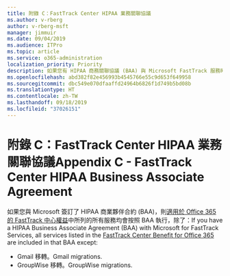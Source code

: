 ```yaml
---
title: 附錄 C：FastTrack Center HIPAA 業務關聯協議
ms.author: v-rberg
author: v-rberg-msft
manager: jimmuir
ms.date: 09/04/2019
ms.audience: ITPro
ms.topic: article
ms.service: o365-administration
localization_priority: Priority
description: 如果您有 HIPAA 商務關聯協議 (BAA) 與 Microsoft FastTrack 服務時，列示於 FastTrack Center Benefit for Office 365 的所有服務均包含於該 BAA，除了︰
ms.openlocfilehash: abd382f82e456993b4545766e55c9d653f649958
ms.sourcegitcommit: dbc549e070dfaaffd24964b6826f1d749b5bd08b
ms.translationtype: HT
ms.contentlocale: zh-TW
ms.lasthandoff: 09/18/2019
ms.locfileid: "37026151"
---
```

# <a name="appendix-c---fasttrack-center-hipaa-business-associate-agreement"></a><span data-ttu-id="525e6-103">附錄 C：FastTrack Center HIPAA 業務關聯協議</span><span class="sxs-lookup"><span data-stu-id="525e6-103">Appendix C - FastTrack Center HIPAA Business Associate Agreement</span></span>

<span data-ttu-id="525e6-104">如果您與 Microsoft 簽訂了 HIPAA 商業夥伴合約 (BAA)，則[適用於 Office 365 的 FastTrack 中心權益](O365-fasttrack-benefit-for-office-365.md)中所列的所有服務均會按照 BAA 執行，除了：</span><span class="sxs-lookup"><span data-stu-id="525e6-104">If you have a HIPAA Business Associate Agreement (BAA) with Microsoft for FastTrack Services, all services listed in the [FastTrack Center Benefit for Office 365](O365-fasttrack-benefit-for-office-365.md) are included in that BAA except:</span></span> 
  
- <span data-ttu-id="525e6-105">Gmail 移轉。</span><span class="sxs-lookup"><span data-stu-id="525e6-105">Gmail migrations.</span></span>   
- <span data-ttu-id="525e6-106">GroupWise 移轉。</span><span class="sxs-lookup"><span data-stu-id="525e6-106">GroupWise migrations.</span></span>
    

